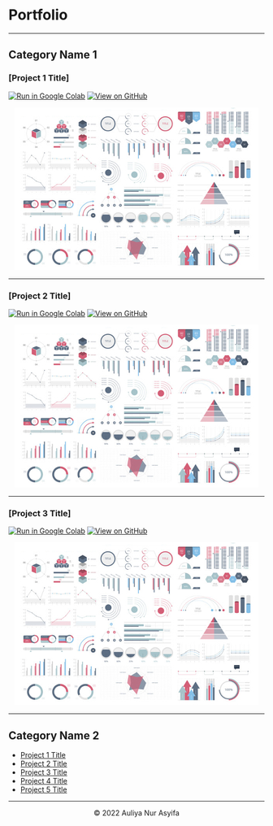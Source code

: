 # Portfolio
---
## Category Name 1 

### [Project 1 Title]
[![Run in Google Colab](https://img.shields.io/badge/Colab-Run_in_Google_Colab-blue?logo=Google&logoColor=FDBA18)](https://colab.research.google.com/drive/1Hh0Ii7ZN-ElyqXFQBY3Q9Y2hV3Z3EqC_)
[![View on GitHub](https://img.shields.io/badge/GitHub-View_on_GitHub-blue?logo=GitHub)](https://github.com/auliyanurasyifa/)

<center><img src="images/dummy_thumbnail.jpg?raw=true"/></center>
  
---
### [Project 2 Title]

[![Run in Google Colab](https://img.shields.io/badge/Colab-Run_in_Google_Colab-blue?logo=Google&logoColor=FDBA18)](https://colab.research.google.com/drive/1Hh0Ii7ZN-ElyqXFQBY3Q9Y2hV3Z3EqC_)
[![View on GitHub](https://img.shields.io/badge/GitHub-View_on_GitHub-blue?logo=GitHub)](https://github.com/auliyanurasyifa/)
  
<center><img src="images/dummy_thumbnail.jpg?raw=true"/></center>

---
### [Project 3 Title]

[![Run in Google Colab](https://img.shields.io/badge/Colab-Run_in_Google_Colab-blue?logo=Google&logoColor=FDBA18)](https://colab.research.google.com/drive/1Hh0Ii7ZN-ElyqXFQBY3Q9Y2hV3Z3EqC_)
[![View on GitHub](https://img.shields.io/badge/GitHub-View_on_GitHub-blue?logo=GitHub)](https://github.com/auliyanurasyifa/)
 
<center><img src="images/dummy_thumbnail.jpg?raw=true"/></center>

---

## Category Name 2

- [Project 1 Title](http://example.com/)
- [Project 2 Title](http://example.com/)
- [Project 3 Title](http://example.com/)
- [Project 4 Title](http://example.com/)
- [Project 5 Title](http://example.com/)

---
<center>© 2022 Auliya Nur Asyifa</center>
